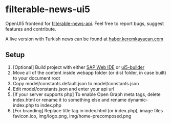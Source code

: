 # filterable-news-ui5
OpenUI5 frontend for [filterable-news-api](https://github.com/kkayacan/filterable-news-api). Feel free to report bugs, suggest features and contribute.

A live version with Turkish news can be found at [haber.keremkayacan.com](https://haber.keremkayacan.com)

## Setup
1. [Optional] Build project with either [SAP Web IDE](https://developers.sap.com/topics/sap-webide.html) or [ui5-builder](https://github.com/SAP/ui5-builder)
2. Move all of the content inside webapp folder (or dist folder, in case built) to your document root
3. Copy model/constants.default.json to model/constants.json
4. Edit model/constants.json and enter your api url
5. [If your server supports php] To enable Open Graph meta tags, delete index.html or rename it to something else and rename dynamic-index.php to index.php
6. [For branding] Replace title tag in index.html (or index.php), image files favicon.ico, img/logo.png, img/home-precomposed.png